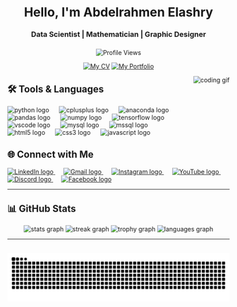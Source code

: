 <h1 align="center">Hello, I'm Abdelrahmen Elashry</h1>
<h3 align="center">Data Scientist | Mathematician | Graphic Designer</h3>

###

<div align="center">
  
  ![Profile Views](https://komarev.com/ghpvc/?username=Abdelrahmen-Elashry&label=Profile%20views&color=0e75b6&style=flat)
  
  [![My CV](https://img.shields.io/badge/My%20CV-0A66C2?style=for-the-badge&logo=googledrive&logoColor=white)](https://your-cv-link-here) 
  [![My Portfolio](https://img.shields.io/badge/My%20Portfolio-1DA1F2?style=for-the-badge&logo=github&logoColor=white)](https://your-portfolio-link-here) 

</div>

    

<img align="right" height="180" src="https://media.giphy.com/media/qgQUggAC3Pfv687qPC/giphy.gif" alt="coding gif"/>

## 🛠️ Tools & Languages
<div align="left">
  <img src="https://cdn.jsdelivr.net/gh/devicons/devicon/icons/python/python-original.svg" height="40" alt="python logo" />
  <img width="15" />
  <img src="https://cdn.jsdelivr.net/gh/devicons/devicon/icons/cplusplus/cplusplus-original.svg" height="40" alt="cplusplus logo" />
  <img width="15" />
  <img src="https://cdn.jsdelivr.net/gh/devicons/devicon/icons/anaconda/anaconda-original.svg" height="40" alt="anaconda logo" />
  <img width="15" />
  <img src="https://cdn.jsdelivr.net/gh/devicons/devicon/icons/pandas/pandas-original.svg" height="40" alt="pandas logo" />
  <img width="15" />
  <img src="https://cdn.jsdelivr.net/gh/devicons/devicon/icons/numpy/numpy-original.svg" height="40" alt="numpy logo" />
  <img width="15" />
  <img src="https://cdn.jsdelivr.net/gh/devicons/devicon/icons/tensorflow/tensorflow-original.svg" height="40" alt="tensorflow logo" />
  <img width="15" />
  <img src="https://cdn.jsdelivr.net/gh/devicons/devicon/icons/vscode/vscode-original.svg" height="40" alt="vscode logo" />
  <img width="15" />
  <img src="https://cdn.jsdelivr.net/gh/devicons/devicon/icons/mysql/mysql-original.svg" height="40" alt="mysql logo" />
  <img width="15" />
  <img src="https://cdn.jsdelivr.net/gh/devicons/devicon/icons/microsoftsqlserver/microsoftsqlserver-plain.svg" height="40" alt="mssql logo" />
  <img width="15" />
  <img src="https://cdn.jsdelivr.net/gh/devicons/devicon/icons/html5/html5-original.svg" height="40" alt="html5 logo" />
  <img width="15" />
  <img src="https://cdn.jsdelivr.net/gh/devicons/devicon/icons/css3/css3-original.svg" height="40" alt="css3 logo" />
  <img width="15" />
  <img src="https://cdn.jsdelivr.net/gh/devicons/devicon/icons/javascript/javascript-original.svg" height="40" alt="javascript logo" />
</div>


## 🌐 Connect with Me
<div align="left">
  <a href="https://www.linkedin.com/in/your-link" target="_blank">
    <img src="https://cdn-icons-png.flaticon.com/512/174/174857.png" height="40" alt="LinkedIn logo"/>
  </a>
  <img width="15" />
  <a href="mailto:your-email@gmail.com" target="_blank">
    <img src="https://cdn-icons-png.flaticon.com/512/732/732200.png" height="40" alt="Gmail logo"/>
  </a>
  <img width="15" />
  <a href="https://www.instagram.com/your-link" target="_blank">
    <img src="https://cdn-icons-png.flaticon.com/512/2111/2111463.png" height="40" alt="Instagram logo"/>
  </a>
  <img width="15" />
  <a href="https://www.youtube.com/@your-link" target="_blank">
    <img src="https://cdn-icons-png.flaticon.com/512/1384/1384060.png" height="40" alt="YouTube logo"/>
  </a>
  <img width="15" />
  <a href="https://discord.gg/your-link" target="_blank">
    <img src="https://cdn-icons-png.flaticon.com/512/5968/5968756.png" height="40" alt="Discord logo"/>
  </a>
  <img width="15" />
  <a href="https://www.facebook.com/your-link" target="_blank">
    <img src="https://cdn-icons-png.flaticon.com/512/733/733547.png" height="40" alt="Facebook logo"/>
  </a>
</div>

---

## 📊 GitHub Stats
<div align="center">
  <img src="https://github-readme-stats.vercel.app/api?username=Abdelrahmen-Elashry&show_icons=true&theme=dark&hide_border=true" height="150" alt="stats graph"/>
  <img src="https://streak-stats.demolab.com?user=Abdelrahmen-Elashry&theme=dark&hide_border=true" height="150" alt="streak graph"/>
  <img src="https://github-profile-trophy.vercel.app/?username=Abdelrahmen-Elashry&theme=darkhub&no-frame=true&margin-w=10" height="150" alt="trophy graph"/>
  <img src="https://github-readme-stats.vercel.app/api/top-langs?username=Abdelrahmen-Elashry&layout=compact&langs_count=6&theme=dark&hide_border=true" height="150" alt="languages graph"/>
</div>

---

<br clear="both">

<img src="https://raw.githubusercontent.com/Abdelrahmen-Elashry/Abdelrahmen-Elashry/output/snake.svg" alt="Snake animation" />
